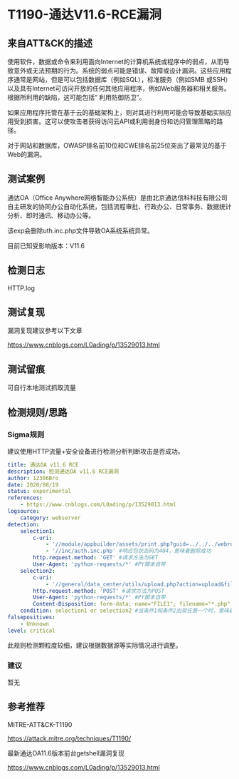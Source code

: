 # T1190-通达V11.6-RCE漏洞

## 来自ATT&CK的描述

使用软件，数据或命令来利用面向Internet的计算机系统或程序中的弱点，从而导致意外或无法预期的行为。系统的弱点可能是错误、故障或设计漏洞。这些应用程序通常是网站，但是可以包括数据库（例如SQL），标准服务（例如SMB 或SSH）以及具有Internet可访问开放的任何其他应用程序，例如Web服务器和相关服务。根据所利用的缺陷，这可能包括“ 利用防御防卫”。

如果应用程序托管在基于云的基础架构上，则对其进行利用可能会导致基础实际应用受到损害。这可以使攻击者获得访问云API或利用弱身份和访问管理策略的路径。

对于网站和数据库，OWASP排名前10位和CWE排名前25位突出了最常见的基于Web的漏洞。

## 测试案例

通达OA（Office Anywhere网络智能办公系统）是由北京通达信科科技有限公司自主研发的协同办公自动化系统，包括流程审批、行政办公、日常事务、数据统计分析、即时通讯、移动办公等。

该exp会删除uth.inc.php文件导致OA系统系统异常。

目前已知受影响版本：V11.6

## 检测日志

HTTP.log

## 测试复现

漏洞复现建议参考以下文章

<https://www.cnblogs.com/L0ading/p/13529013.html>

## 测试留痕

可自行本地测试抓取流量 

## 检测规则/思路

### Sigma规则

建议使用HTTP流量+安全设备进行检测分析判断攻击是否成功。

```yml
title: 通达OA v11.6 RCE
description: 检测通达OA v11.6 RCE漏洞
author: 12306Bro
date: 2020/08/19
status: experimental
references:
    - https://www.cnblogs.com/L0ading/p/13529013.html
logsource:
    category: webserver
detection:
    selection1:
        c-uri:
            - '//module/appbuilder/assets/print.php?guid=../../../webroot/inc/auth.inc.php' #响应包状态码为200
            - '//inc/auth.inc.php' #响应包状态码为404，意味着删除成功
        http.request.method: 'GET' #请求方法为GET
        User-Agent: 'python-requests/*' #PY脚本自带
    selection2:
        c-uri: 
            - '//general/data_center/utils/upload.php?action=upload&filetype=nmsl&repkid=/.%3C%3E./.%3C%3E./.%3C%3E./' #响应包状态码为200
        http.request.method: 'POST' #请求方法为POST
        User-Agent: 'python-requests/*' #PY脚本自带
        Content-Disposition: form-data; name="FILE1"; filename="*.php" #写入shell文件
    condition: selection1 or selection2 #当条件1和条件2出现任意一个时，意味着你可能正在遭受探测性攻击，如果在短时间内出现了条件1后，出现了条件2，并且返回包状态码为200，意味着攻击正在发生，可能入侵成功。
falsepositives:
    - Unknown
level: critical
```

此规则检测颗粒度较细，建议根据数据源等实际情况进行调整。

### 建议

暂无

## 参考推荐

MITRE-ATT&CK-T1190

<https://attack.mitre.org/techniques/T1190/>

最新通达OA11.6版本前台getshell漏洞复现

<https://www.cnblogs.com/L0ading/p/13529013.html>